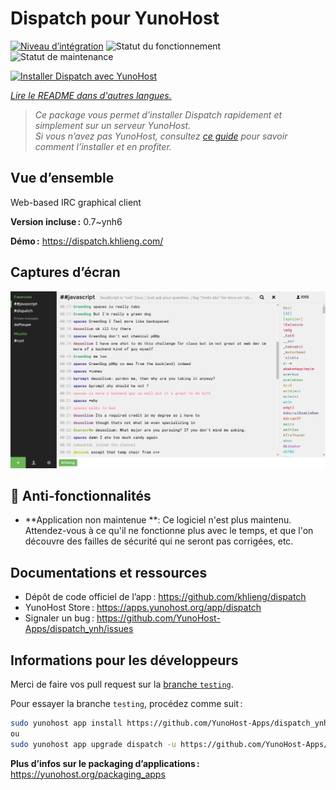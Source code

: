 <!--
Nota bene : ce README est automatiquement généré par <https://github.com/YunoHost/apps/tree/master/tools/readme_generator>
Il NE doit PAS être modifié à la main.
-->

# Dispatch pour YunoHost

[![Niveau d’intégration](https://dash.yunohost.org/integration/dispatch.svg)](https://ci-apps.yunohost.org/ci/apps/dispatch/) ![Statut du fonctionnement](https://ci-apps.yunohost.org/ci/badges/dispatch.status.svg) ![Statut de maintenance](https://ci-apps.yunohost.org/ci/badges/dispatch.maintain.svg)

[![Installer Dispatch avec YunoHost](https://install-app.yunohost.org/install-with-yunohost.svg)](https://install-app.yunohost.org/?app=dispatch)

*[Lire le README dans d'autres langues.](./ALL_README.md)*

> *Ce package vous permet d’installer Dispatch rapidement et simplement sur un serveur YunoHost.*  
> *Si vous n’avez pas YunoHost, consultez [ce guide](https://yunohost.org/install) pour savoir comment l’installer et en profiter.*

## Vue d’ensemble

Web-based IRC graphical client


**Version incluse :** 0.7~ynh6

**Démo :** <https://dispatch.khlieng.com/>

## Captures d’écran

![Capture d’écran de Dispatch](./doc/screenshots/screenshot.png)

## :red_circle: Anti-fonctionnalités

- **Application non maintenue **: Ce logiciel n'est plus maintenu. Attendez-vous à ce qu'il ne fonctionne plus avec le temps, et que l'on découvre des failles de sécurité qui ne seront pas corrigées, etc.

## Documentations et ressources

- Dépôt de code officiel de l’app : <https://github.com/khlieng/dispatch>
- YunoHost Store : <https://apps.yunohost.org/app/dispatch>
- Signaler un bug : <https://github.com/YunoHost-Apps/dispatch_ynh/issues>

## Informations pour les développeurs

Merci de faire vos pull request sur la [branche `testing`](https://github.com/YunoHost-Apps/dispatch_ynh/tree/testing).

Pour essayer la branche `testing`, procédez comme suit :

```bash
sudo yunohost app install https://github.com/YunoHost-Apps/dispatch_ynh/tree/testing --debug
ou
sudo yunohost app upgrade dispatch -u https://github.com/YunoHost-Apps/dispatch_ynh/tree/testing --debug
```

**Plus d’infos sur le packaging d’applications :** <https://yunohost.org/packaging_apps>
